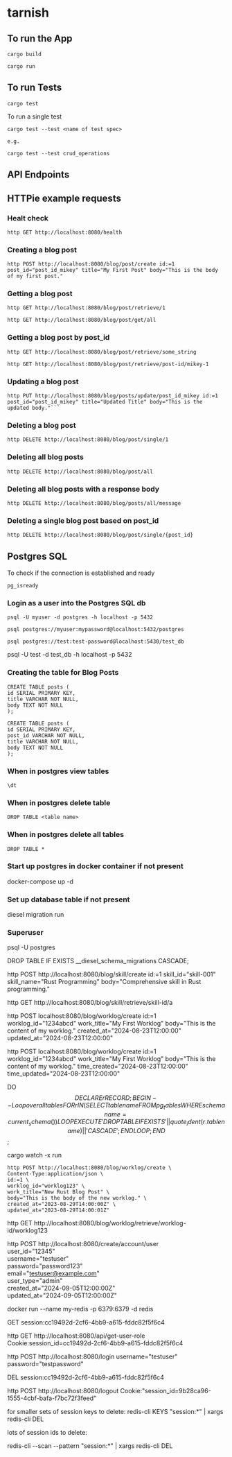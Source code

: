 # tarnish

## To run the App

```
cargo build
```

```
cargo run
```

## To run Tests

```
cargo test
```

To run a single test

```
cargo test --test <name of test spec>

e.g.

cargo test --test crud_operations 
```

## API Endpoints


## HTTPie example requests


### Healt check
```
http GET http://localhost:8080/health
```


### Creating a blog post
```
http POST http://localhost:8080/blog/post/create id:=1 post_id="post_id_mikey" title="My First Post" body="This is the body of my first post."
```

### Getting a blog post
```
http GET http://localhost:8080/blog/post/retrieve/1
```

```
http GET http://localhost:8080/blog/post/get/all
```

### Getting a blog post by post_id
```
http GET http://localhost:8080/blog/post/retrieve/some_string

http GET http://localhost:8080/blog/post/retrieve/post-id/mikey-1
```


### Updating a blog post
```
http PUT http://localhost:8080/blog/posts/update/post_id_mikey id:=1 post_id="post_id_mikey" title="Updated Title" body="This is the updated body."```
```

### Deleting a blog post
```
http DELETE http://localhost:8080/blog/post/single/1
```

### Deleting all blog posts
```
http DELETE http://localhost:8080/blog/post/all
```

### Deleting all blog posts with a response body
```
http DELETE http://localhost:8080/blog/posts/all/message
```

### Deleting a single blog post based on post_id
```
http DELETE http://localhost:8080/blog/post/single/{post_id}
```

## Postgres SQL

To check if the connection is established and ready

```
pg_isready
```

### Login as a user into the Postgres SQL db

```
psql -U myuser -d postgres -h localhost -p 5432
```
```
psql postgres://myuser:mypassword@localhost:5432/postgres
```
```
psql postgres://test:test-password@localhost:5430/test_db
```

psql -U test -d test_db -h localhost -p 5432

### Creating the table for Blog Posts
```
CREATE TABLE posts (
id SERIAL PRIMARY KEY,
title VARCHAR NOT NULL,
body TEXT NOT NULL
);

CREATE TABLE posts (
id SERIAL PRIMARY KEY,
post_id VARCHAR NOT NULL,
title VARCHAR NOT NULL,
body TEXT NOT NULL
);
```
### When in postgres view tables
```
\dt
```

### When in postgres delete table
```
DROP TABLE <table name>
```

### When in postgres delete all tables
```
DROP TABLE *
```

### Start up postgres in docker container if not present  
docker-compose up -d

### Set up database table if not present
diesel migration run

### Superuser
psql -U postgres


DROP TABLE IF EXISTS __diesel_schema_migrations CASCADE;


http POST http://localhost:8080/blog/skill/create id:=1 skill_id="skill-001" skill_name="Rust Programming" body="Comprehensive skill in Rust programming."

http GET http://localhost:8080/blog/skill/retrieve/skill-id/a 



http POST localhost:8080/blog/worklog/create id:=1 worklog_id="1234abcd" work_title="My First Worklog" body="This is the content of my worklog." created_at="2024-08-23T12:00:00" updated_at="2024-08-23T12:00:00"


http POST localhost:8080/blog/worklog/create id:=1 worklog_id="1234abcd" work_title="My First Worklog" body="This is the content of my worklog." time_created="2024-08-23T12:00:00" time_updated="2024-08-23T12:00:00"


DO $$
DECLARE
r RECORD;
BEGIN
-- Loop over all tables
FOR r IN (SELECT tablename FROM pg_tables WHERE schemaname = current_schema()) LOOP
EXECUTE 'DROP TABLE IF EXISTS ' || quote_ident(r.tablename) || ' CASCADE';
END LOOP;
END $$;

cargo watch -x run

```
http POST http://localhost:8080/blog/worklog/create \
Content-Type:application/json \
id:=1 \
worklog_id="worklog123" \
work_title="New Rust Blog Post" \
body="This is the body of the new worklog." \
created_at="2023-08-29T14:00:00Z" \
updated_at="2023-08-29T14:00:01Z"
```

http GET http://localhost:8080/blog/worklog/retrieve/worklog-id/worklog123



http POST http://localhost:8080/create/account/user \
user_id="12345" \
username="testuser" \
password="password123" \
email="testuser@example.com" \
user_type="admin" \
created_at="2024-09-05T12:00:00Z" \
updated_at="2024-09-05T12:00:00Z"

docker run --name my-redis -p 6379:6379 -d redis

GET session:cc19492d-2cf6-4bb9-a615-fddc82f5f6c4



http GET http://localhost:8080/api/get-user-role Cookie:session_id=cc19492d-2cf6-4bb9-a615-fddc82f5f6c4

http POST http://localhost:8080/login username="testuser" password="testpassword"

DEL session:cc19492d-2cf6-4bb9-a615-fddc82f5f6c4


http POST http://localhost:8080/logout Cookie:"session_id=9b28ca96-1555-4cbf-bafa-f7bc72f3feed"


for smaller sets of session keys to delete:
redis-cli KEYS "session:*" | xargs redis-cli DEL


lots of session ids to delete:

redis-cli --scan --pattern "session:*" | xargs redis-cli DEL
